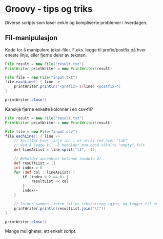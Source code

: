 # Groovy - tips og triks
Diverse scripts som løser enkle og kompliserte problemer i hverdagen.

## Fil-manipulasjon
Kode for å manipulere tekst-filer. F.eks. legge til prefix/postfix på hver eneste linje, eller fjerne deler av teksten.

```groovy
File result = new File("result.txt")
PrintWriter printWriter = new PrintWriter(result)

File file = new File("input.txt")
file.eachLine() { line ->
    printWriter.println("<prefix> ${line} <postfix>")
}

printWriter.close()
```

Kanskje fjerne enkelte kolonner i en csv-fil? 

```groovy
File result = new File("result.txt")
PrintWriter printWriter = new PrintWriter(result)

File file = new File("input.csv")
file.eachLine() { line ->
	// Splitter hver linje inn i et array ved hver "tab"
	// Ved å legge til -1 beholder man også såkalte "empty"-felt
	def lineAsList = line.split("\t", -1);

	// Beholder annenhver kolonne (modulo 2)
	def resultList = []
	int index = 0
    for (def col : lineAsList) {
        if (index % 2 == 0) {
            resultList << col
        }
        index++
    }

	// Joiner sammen listen til en tekststreng igjen, og legger til et "tab" mellom hvert felt
    printWriter.println(resultList.join("\t"))
}

printWriter.close()
```

Mange muligheter, ett enkelt script.